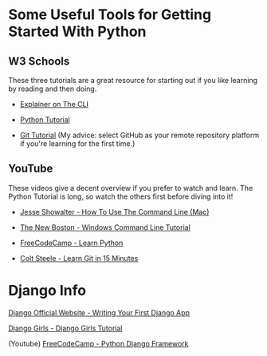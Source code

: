 # Some Useful Tools for Getting Started With Python

## W3 Schools

These three tutorials are a great resource for starting out if you like learning by reading and then doing. 

* [Explainer on The CLI](https://www.w3schools.com/whatis/whatis_cli.asp)

* [Python Tutorial](https://www.w3schools.com/python/default.asp)

* [Git Tutorial](https://www.w3schools.com/git/) (My advice: select GitHub as your remote repository platform if you're learning for the first time.)

## YouTube

These videos give a decent overview if you prefer to watch and learn. The Python Tutorial is long, so watch the others first before diving into it!

* [Jesse Showalter - How To Use The Command Line (Mac)](https://youtu.be/5XgBd6rjuDQ)
* [The New Boston - Windows Command Line Tutorial](https://youtu.be/MBBWVgE0ewk)

* [FreeCodeCamp - Learn Python](https://youtu.be/rfscVS0vtbw)

* [Colt Steele - Learn Git in 15 Minutes](https://youtu.be/USjZcfj8yxE)

# Django Info

[Django Official Website - Writing Your First Django App](https://docs.djangoproject.com/en/4.0/intro/tutorial01/)

[Django Girls - Django Girls Tutorial](https://tutorial.djangogirls.org/en/)

(Youtube) [FreeCodeCamp - Python Django Framework](https://youtu.be/F5mRW0jo-U4)